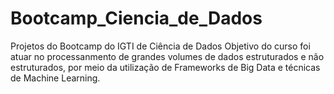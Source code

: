 # Bootcamp_Ciencia_de_Dados
Projetos do Bootcamp do IGTI de Ciência de Dados
Objetivo do curso foi atuar no processanmento de grandes volumes de dados estruturados e não estruturados,
por meio da utilização de Frameworks de Big Data e técnicas de Machine Learning.
